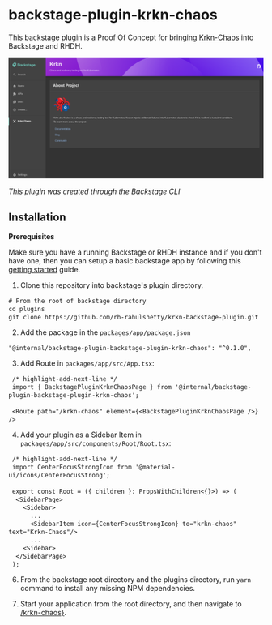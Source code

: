 # backstage-plugin-krkn-chaos

This backstage plugin is a Proof Of Concept for bringing [Krkn-Chaos](https://krkn-chaos.dev/) into Backstage and RHDH.

![Demo](./docs/demo.png)

_This plugin was created through the Backstage CLI_


## Installation

**Prerequisites**

Make sure you have a running Backstage or RHDH instance and if you don't have one, then you can setup a basic backstage app by following this [getting started](https://backstage.io/docs/getting-started/) guide.

1. Clone this repository into backstage's plugin directory.
  ```
  # From the root of backstage directory
  cd plugins
  git clone https://github.com/rh-rahulshetty/krkn-backstage-plugin.git
  ```

2. Add the package in the `packages/app/package.json`
  ```
  "@internal/backstage-plugin-backstage-plugin-krkn-chaos": "^0.1.0",
  ```


3. Add Route in `packages/app/src/App.tsx`:

  ```tsx title="packages/app/src/App.tsx"
   /* highlight-add-next-line */
   import { BackstagePluginKrknChaosPage } from '@internal/backstage-plugin-backstage-plugin-krkn-chaos';

   <Route path="/krkn-chaos" element={<BackstagePluginKrknChaosPage />} />
   ```

4. Add your plugin as a Sidebar Item in `packages/app/src/components/Root/Root.tsx`:

  ```tsx title="packages/app/src/components/Root/Root.tsx"
   /* highlight-add-next-line */
   import CenterFocusStrongIcon from '@material-ui/icons/CenterFocusStrong';

   export const Root = ({ children }: PropsWithChildren<{}>) => (
    <SidebarPage>
      <Sidebar>
        ...
        <SidebarItem icon={CenterFocusStrongIcon} to="krkn-chaos" text="Krkn-Chaos"/>
        ...
      <Sidebar>
    </SidebarPage>
   );
  ```

6. From the backstage root directory and the plugins directory, run `yarn` command to install any missing NPM dependencies.

7. Start your application from the root directory, and then navigate to [/krkn-chaos}](http://localhost:3000/krkn-chaos).

